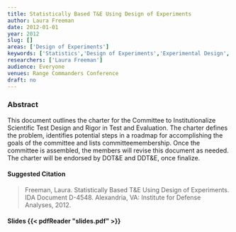 ```yaml
---
title: Statistically Based T&E Using Design of Experiments
author: Laura Freeman
date: 2012-01-01
year: 2012
slug: []
areas: ['Design of Experiments']
keywords: ['Statistics','Design of Experiments','Experimental Design','Test and Evaluation']
researchers: ['Laura Freeman']
audience: Everyone
venues: Range Commanders Conference
draft: no
---
```




### Abstract
This document outlines the charter for the Committee to Institutionalize Scientific Test Design and Rigor in Test and Evaluation. The charter defines the problem, identifies potential steps in a roadmap for accomplishing the goals of the committee and lists committeemembership. Once the committee is assembled, the members will revise this document as needed. The charter will be endorsed by DOT&E and DDT&E, once finalize.

#### Suggested Citation
> Freeman, Laura. Statistically Based T&E Using Design of Experiments. IDA Document D-4548. Alexandria, VA: Institute for Defense Analyses, 2012.

#### Slides {{< pdfReader "slides.pdf" >}}





